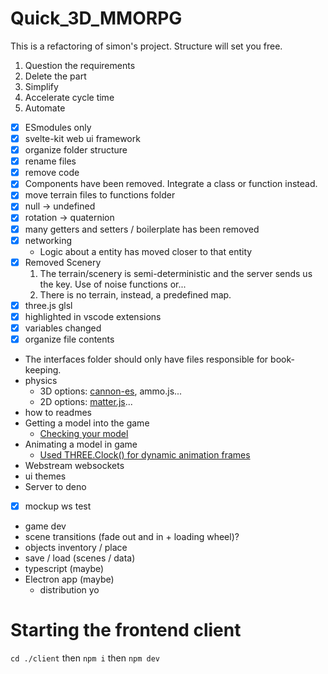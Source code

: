 # Quick_3D_MMORPG

This is a refactoring of simon's project.
Structure will set you free.

1. Question the requirements
2. Delete the part
3. Simplify
4. Accelerate cycle time
5. Automate

- [x] ESmodules only
- [x] svelte-kit web ui framework
- [x] organize folder structure
- [x] rename files
- [x] remove code
 - [x] Components have been removed. Integrate a class or function instead.
 - [x] move terrain files to functions folder
 - [x] null -> undefined
 - [x] rotation -> quaternion
 - [x] many getters and setters / boilerplate has been removed
 - [x] networking
   - Logic about a entity has moved closer to that entity
 - [x] Removed Scenery
   1. The terrain/scenery is semi-deterministic and the server sends us the key. Use of noise functions or...
   2. There is no terrain, instead, a predefined map.
- [x] three.js glsl
 - [x] highlighted in vscode extensions
 - [x] variables changed
- [x] organize file contents
 - The interfaces folder should only have files responsible for book-keeping.
- physics
  - 3D options: [cannon-es](https://github.com/pmndrs/cannon-es), ammo.js...
  - 2D options: [matter.js](https://brm.io/matter-js/demo/#collisionFiltering)...
- how to readmes
 - Getting a model into the game
   - [Checking your model](https://gltf-viewer.donmccurdy.com/)
 - Animating a model in game
   - [Used THREE.Clock() for dynamic animation frames](https://discoverthreejs.com/book/first-steps/animation-loop/)
- Webstream websockets
- ui themes
- Server to deno
 - [x] mockup ws test
- game dev
 - scene transitions (fade out and in + loading wheel)?
 - objects inventory / place
 - save / load (scenes / data)
- typescript (maybe)
- Electron app (maybe)
  - distribution yo

# Starting the frontend client

`cd ./client` then `npm i` then `npm dev`
